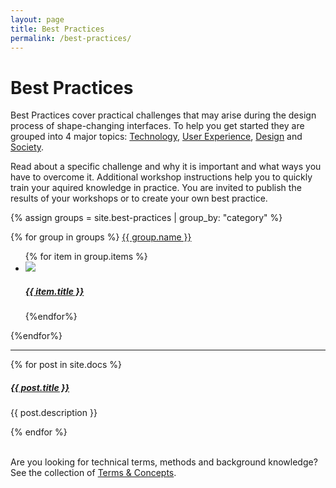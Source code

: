 ```yaml
---
layout: page
title: Best Practices
permalink: /best-practices/
---
```


# Best Practices

Best Practices cover practical challenges that may arise during the design process of shape-changing interfaces. To help you get started they are grouped into 4 major topics: <a href="{{site.baseurl }}/technology">Technology</a>, <a href="{{site.baseurl }}/ux">User Experience</a>, <a href="{{site.baseurl }}/design">Design</a> and <a href="{{site.baseurl }}/society">Society</a>. 

Read about a specific challenge and why it is important and what ways you have to overcome it. Additional workshop instructions help you to quickly train your aquired knowledge in practice. You are invited to publish the results of your workshops or to create your own best practice.

{% assign groups = site.best-practices | group_by: "category" %}

{% for group in groups %}
<a class="capitalizeAll capitalizeAll topic topic-{{ group.name | downcase | strip | replace:'user experience', 'user-experience'}}" href="{{ site.baseurl }}/{{ group.name | downcase | strip | replace:'user experience', 'user-experience' }}/">{{ group.name }}</a> 

<ul class="tile">
{% for item in group.items %}
<li>
    <a href="{{ item.url | prepend: site.baseurl }}">
        <img src="{{ item.image }} /">
        <h5>{{ item.title }}</h5>
    </a>
</li>
{%endfor%}
</ul>

{%endfor%}

<div class="section-index">
    <hr class="panel-line">
    {% for post in site.docs  %}        
    <div class="entry">
    <h5><a href="{{ post.url | prepend: site.baseurl }}">{{ post.title }}</a></h5>
    <p>{{ post.description }}</p>
    </div>{% endfor %}
</div>

<br>
<p>Are you looking for technical terms, methods and background knowledge? See the collection of <a href="{{site.baseurl}}/terms-and-concepts">Terms & Concepts</a>.</p>
